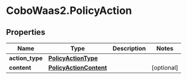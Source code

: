 # CoboWaas2.PolicyAction

## Properties

Name | Type | Description | Notes
------------ | ------------- | ------------- | -------------
**action_type** | [**PolicyActionType**](PolicyActionType.md) |  | 
**content** | [**PolicyActionContent**](PolicyActionContent.md) |  | [optional] 


